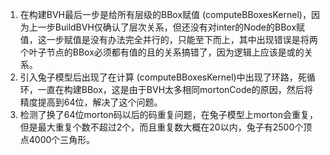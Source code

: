 1. 在构建BVH最后一步是给所有层级的BBox赋值 (computeBBoxesKernel)，因为上一步BuildBVH仅确认了层次关系，但还没有对inter的Node的BBox赋值，这一步赋值是没有办法完全并行的，只能至下而上，其中出现错误是将两个叶子节点的BBox必须都有值的且的关系搞错了，因为逻辑上应该是或的关系。
2. 引入兔子模型后出现了在计算 (computeBBoxesKernel)中出现了环路，死循环，一直在构建BBox，这是由于BVH太多相同mortonCode的原因，然后将精度提高到64位，解决了这个问题。
3. 检测了换了64位morton码以后的码重复问题，在兔子模型上morton会重复，但是最大重复个数不超过2个，而且重复数大概在20以内，兔子有2500个顶点4000个三角形。